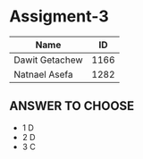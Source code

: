 # Assigment-3
|Name|ID|
|----|-----|
|Dawit Getachew|1166|
|Natnael Asefa|1282|

## ANSWER TO CHOOSE 
* 1 D
* 2 D
* 3 C
